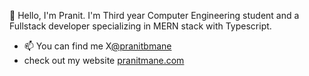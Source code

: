 👋 Hello, I'm Pranit.
I'm Third year Computer Engineering student and a Fullstack developer specializing in MERN stack with Typescript.
- 📫 You can find me X<a href="https://twitter.com/pranitbmane">@pranitbmane</a>
- check out my website <a href="https://pranitmane.com">pranitmane.com</a>

<!---
pranitmane/pranitmane is a ✨ special ✨ repository because its `README.md` (this file) appears on your GitHub profile.
You can click the Preview link to take a look at your changes.
--->
